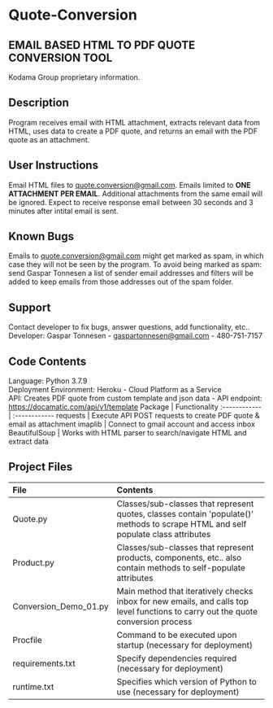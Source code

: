 # Quote-Conversion
## EMAIL BASED HTML TO PDF QUOTE CONVERSION TOOL
Kodama Group proprietary information. 

## Description
Program receives email with HTML attachment, extracts relevant data from HTML, uses data to create a PDF quote, and returns an email with the PDF quote as an attachment. 

## User Instructions
Email HTML files to <quote.conversion@gmail.com>. Emails limited to **ONE ATTACHMENT PER EMAIL**. Additional attachments from the same email will be ignored. Expect to receive response email between 30 seconds and 3 minutes after intital email is sent. 

## Known Bugs
Emails to <quote.conversion@gmail.com> might get marked as spam, in which case they will not be seen by the program. To avoid being marked as spam: send Gaspar Tonnesen a list of sender email addresses and filters will be added to keep emails from those addresses out of the spam folder.  

## Support
Contact developer to fix bugs, answer questions, add functionality, etc.. <br />Developer: Gaspar Tonnesen - gaspartonnesen@gmail.com - 480-751-7157

## Code Contents
Language: Python 3.7.9<br />
Deployment Environment: Heroku - Cloud Platform as a Service <br />
API: Creates PDF quote from custom template and json data - API endpoint: https://docamatic.com/api/v1/template 
Package  | Functionality
:------------ | :------------
requests  | Execute API POST requests to create PDF quote & email as attachment 
imaplib  | Connect to gmail account and access inbox   
BeautifulSoup | Works with HTML parser to search/navigate HTML and extract data  

## Project Files
File  | Contents 
:------------ | :------------
Quote.py | Classes/sub-classes that represent quotes, classes contain 'populate()' methods to scrape HTML and self populate class attributes
Product.py | Classes/sub-classes that represent products, components, etc.. also contain methods to self-populate attributes
Conversion_Demo_01.py | Main method that iteratively checks inbox for new emails, and calls top level functions to carry out the quote conversion process
Procfile | Command to be executed upon startup (necessary for deployment) 
requirements.txt | Specify dependencies required (necessary for deployment)
runtime.txt | Specifies which version of Python to use (necessary for deployment)

